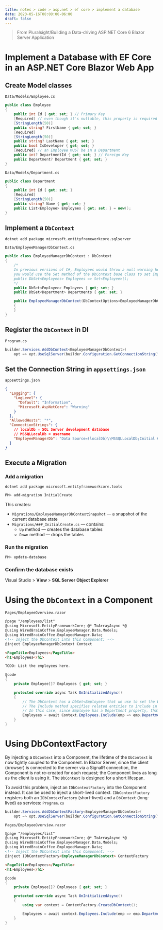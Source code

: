 ```yaml
---
title: notes > code > asp.net > ef core > implement a database
date: 2023-05-16T00:00:00-06:00
draft: false
---
```


> From Pluralsight/Building a Data-driving ASP.NET Core 6 Blazor Server Application

# Implement a Database with EF Core in an ASP.NET Core Blazor Web App
## Create Model classes
`Data/Models/Employee.cs`
```cs
public class Employee
{
    public int Id { get; set; } // Primary Key
    [Required] // even though it's nullable, this property is required
    [StringLength(50)]
    public string? FirstName { get; set; }
    [Required]
    [StringLength(50)]
    public string? LastName { get; set; }
    public bool IsDeveloper { get; set; }
    [Required] // an Employee MUST be in a Department
    public int? DepartmentId { get; set; } // Foreign Key
    public Department? Department { get; set; }
}
```

`Data/Models/Department.cs`
```cs
public class Department
{
    public int Id { get; set; }
    [Required]
    [StringLength(50)]
    public string? Name { get; set; }
    public List<Employee> Employees { get; set; } = new();
}
```
## Implement a `DbContext`
```posh
dotnet add package microsoft.entityframeworkcore.sqlserver
```

`Data/EmployeeManagerDbContext.cs`
```cs
public class EmployeeManagerDbContext : DbContext
{
    /*
    In previous versions of C#, Employees would throw a null warning here. To resolve this,  
    you would use the Set method of the DbContext base class to set Employees to a default value:  
    public DbSet<Employees> Employees => Set<Employee>();  
    */
    public DbSet<Employee> Employees { get; set; }
    public DbSet<Department> Departments { get; set; }

    public EmployeeManagerDbContext(DbContextOptions<EmployeeManagerDbContext> options) : base(options)
    {
    }
}
```

## Register the `DbContext` in DI
`Program.cs`
```cs
builder.Services.AddDbContext<EmployeeManagerDbContext>(
    opt => opt.UseSqlServer(builder.Configuration.GetConnectionString("EmployeeManagerDb")));
```

## Set the Connection String in `appsettings.json`
`appsettings.json`
```json
{
  "Logging": {
    "LogLevel": {
      "Default": "Information",
      "Microsoft.AspNetCore": "Warning"
    }
  },
  "AllowedHosts": "*",
  "ConnectionStrings": {
    // localDb = SQL Server development database
    // MSSQLLocalDb = username
    "EmployeeManagerDb": "Data Source=(localDb)\\MSSQLLocalDb;Initial Catalog=EmployeeManagerDb"
  }
}
```

## Execute a Migration
### Add a migration
`dotnet add package microsoft.entityframeworkcore.tools`

```powershell
PM> add-migration InitialCreate
```

This creates:
- `Migrations/EmployeeManagerDbContextSnapshot` — a snapshot of the current database state
- `Migrations/###_InitialCreate.cs` — contains:
    - `Up` method — creates the database tables
    - `Down` method — drops the tables

### Run the migration
```powershell
PM> update-database
```

### Confirm the database exists  
Visual Studio > **View** > **SQL Server Object Explorer**

# Using the `DbContext` in a Component
`Pages/EmployeeOverview.razor`
```html
@page "/employees/list"
@using Microsoft.EntityFrameworkCore; @* ToArrayAsync *@
@using WiredBrainCoffee.EmployeeManager.Data.Models;
@using WiredBrainCoffee.EmployeeManager.Data;
<!-- Inject the DbContext into this Component: --> 
@inject EmployeeManagerDbContext Context

<PageTitle>Employees</PageTitle>
<h1>Employees</h1>

TODO: List the employees here.
```
```cs
@code
{
    private Employee[]? Employees { get; set; }

    protected override async Task OnInitializedAsync()
    {
        // The DbContext has a DbSet<Employee> that we use to set the Employees property.
        // The Include method specifies related entities to include in the query.
        // In this case, since Employee has a Department property, that it a related entity we need to include.
        Employees = await Context.Employees.Include(emp => emp.Department).ToArrayAsync();
    }
}
```

# Using DbContextFactory
By injecting a `DbContext` into a Component, the lifetime of the `DbContext` is now tightly coupled to the Component. In Blazor Server, since the client (browser) is connected to the server via a SignalR connection, the Component is not re-created for each request; the Component lives as long as the client is using it.  The `DbContext` is designed for a short lifespan.  

To avoid this problem, inject an `IDbContextFactory` into the Component instead. It can be used to inject a short-lived context.
`IDbContextFactory` registers both an `IDbContextFactory` (short-lived) and a `DbContext` (long-lived) as services:
`Program.cs`
```cs
builder.Services.AddDbContextFactory<EmployeeManagerDbContext>(
    opt => opt.UseSqlServer(builder.Configuration.GetConnectionString("EmployeeManagerDb")));
```

`Pages/EmployeeOverview.razor`
```html
@page "/employees/list"
@using Microsoft.EntityFrameworkCore; @* ToArrayAsync *@
@using WiredBrainCoffee.EmployeeManager.Data.Models;
@using WiredBrainCoffee.EmployeeManager.Data;
<!-- Inject the DbContext into this Component: --> 
@inject IDbContextFactory<EmployeeManagerDbContext> ContextFactory

<PageTitle>Employees</PageTitle>
<h1>Employees</h1>
```
```cs
@code
{
    private Employee[]? Employees { get; set; }

    protected override async Task OnInitializedAsync()
    {
        using var context = ContextFactory.CreateDbContext();

        Employees = await context.Employees.Include(emp => emp.Department).ToArrayAsync();
    }
}
